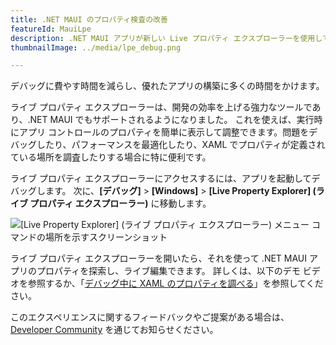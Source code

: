 ```yaml
---
title: .NET MAUI のプロパティ検査の改善
featureId: MauiLpe
description: .NET MAUI アプリが新しい Live プロパティ エクスプローラーを使用してデバッグしている間に、アプリと UI のプロパティを調査します。
thumbnailImage: ../media/lpe_debug.png

---
```



デバッグに費やす時間を減らし、優れたアプリの構築に多くの時間をかけます。

ライブ プロパティ エクスプローラーは、開発の効率を上げる強力なツールであり、.NET MAUI でもサポートされるようになりました。 これを使えば、実行時にアプリ コントロールのプロパティを簡単に表示して調整できます。問題をデバッグしたり、パフォーマンスを最適化したり、XAML でプロパティが定義されている場所を調査したりする場合に特に便利です。 

ライブ プロパティ エクスプローラーにアクセスするには、アプリを起動してデバッグします。 次に、**[デバッグ]** > **[Windows]** > **[Live Property Explorer] (ライブ プロパティ エクスプローラー)** に移動します。

![[Live Property Explorer] (ライブ プロパティ エクスプローラー) メニュー コマンドの場所を示すスクリーンショット](../media/lpe_navigate.png "[Live Property Explorer] (ライブ プロパティ エクスプローラー) メニュー コマンドの場所を示すスクリーンショット")

ライブ プロパティ エクスプローラーを開いたら、それを使って .NET MAUI アプリのプロパティを探索し、ライブ編集できます。 詳しくは、以下のデモ ビデオを参照するか、「[デバッグ中に XAML のプロパティを調べる](https://learn.microsoft.com/visualstudio/xaml-tools/inspect-xaml-properties-while-debugging)」を参照してください。

このエクスペリエンスに関するフィードバックやご提案がある場合は、[Developer Community](https://developercommunity.visualstudio.com/t/Live-Property-Explorer-doesnt-show-prop/1703289) を通じてお知らせください。

